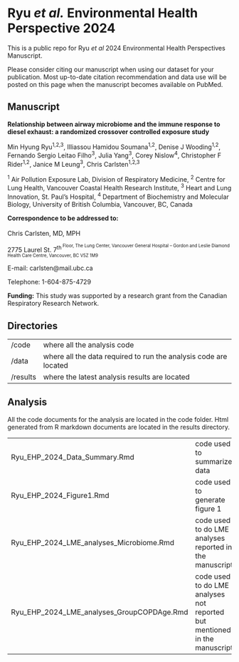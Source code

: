 # Ryu <em>et al.</em> Environmental Health Perspective 2024

This is a public repo for Ryu <em>et al</em> 2024 Environmental Health Perspectives Manuscript.

Please consider citing our manuscript when using our dataset for your publication. Most up-to-date citation recommendation and data use will be posted on this page when the manuscript becomes available on PubMed.

## Manuscript


**Relationship between airway microbiome and the immune response to diesel exhaust: a randomized crossover controlled exposure study**

Min Hyung Ryu<sup>1,2,3</sup>, Illiassou Hamidou Soumana<sup>1,2</sup>, Denise J Wooding<sup>1,2</sup>, Fernando Sergio Leitao Filho<sup>3</sup>, Julia Yang<sup>3</sup>, Corey Nislow<sup>4</sup>, Christopher F Rider<sup>1,2</sup>, Janice M Leung<sup>3</sup>, Chris Carlsten<sup>1,2,3</sup>

<sup>1</sup> Air Pollution Exposure Lab, Division of Respiratory Medicine, <sup>2</sup> Centre for Lung Health, Vancouver Coastal Health Research Institute, <sup>3</sup> Heart and Lung Innovation, St. Paul’s Hospital, <sup>4</sup> Department of Biochemistry and Molecular Biology, University of British Columbia, Vancouver, BC, Canada

**Correspondence to be addressed to:**\
\
Chris Carlsten, MD, MPH

2775 Laurel St. 7<sup>th<sup> Floor, The Lung Center, Vancouver General Hospital – Gordon and Leslie Diamond Health Care Centre, Vancouver, BC V5Z 1M9

E-mail: carlsten\@mail.ubc.ca

Telephone: 1-604-875-4729

**Funding:** This study was supported by a research grant from the Canadian Respiratory Research Network.

## Directories


|          |                                                                  |
|---------------|---------------------------------------------------------|
| /code    | where all the analysis code                                      |
| /data    | where all the data required to run the analysis code are located |
| /results | where the latest analysis results are located                    |

## Analysis

All the code documents for the analysis are located in the code folder. Html generated from R markdown documents are located in the results directory.


|                                            |                                                                           |
|---------------------------|---------------------------------------------|
| Ryu_EHP_2024_Data_Summary.Rmd              | code used to summarize data                                               |
| Ryu_EHP_2024_Figure1.Rmd                   | code used to generate figure 1                                            |
| Ryu_EHP_2024_LME_analyses_Microbiome.Rmd   | code used to do LME analyses reported in the manuscript                   |
| Ryu_EHP_2024_LME_analyses_GroupCOPDAge.Rmd | code used to do LME analyses not reported but mentioned in the manuscript |
